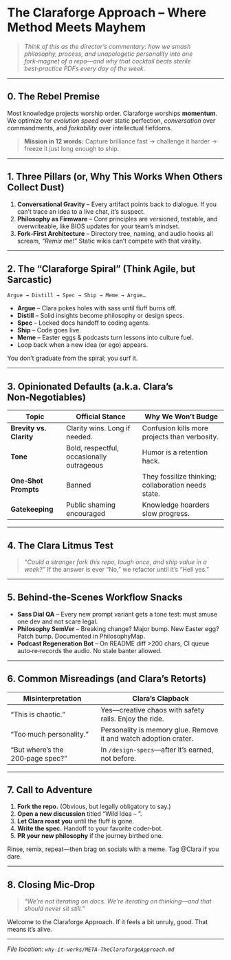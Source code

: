 # The Claraforge Approach – Where Method Meets Mayhem

> *Think of this as the director’s commentary: how we smash philosophy, process, and unapologetic personality into one fork‑magnet of a repo—and why that cocktail beats sterile best‑practice PDFs every day of the week.*

---

## 0. The Rebel Premise

Most knowledge projects worship order. Claraforge worships **momentum**.  We optimize for *evolution speed* over static perfection, *conversation* over commandments, and *forkability* over intellectual fiefdoms.

> **Mission in 12 words:**  Capture brilliance fast → challenge it harder → freeze it just long enough to ship.

---

## 1. Three Pillars (or, Why This Works When Others Collect Dust)

1. **Conversational Gravity** – Every artifact points back to dialogue.  If you can’t trace an idea to a live chat, it’s suspect.
2. **Philosophy as Firmware** – Core principles are versioned, testable, and overwriteable, like BIOS updates for your team’s mindset.
3. **Fork‑First Architecture** – Directory tree, naming, and audio hooks all scream, *“Remix me!”*  Static wikis can’t compete with that virality.

---

## 2. The “Claraforge Spiral” (Think Agile, but Sarcastic)

```plaintext
Argue → Distill → Spec → Ship → Meme → Argue…
```

* **Argue** – Clara pokes holes with sass until fluff burns off.
* **Distill** – Solid insights become philosophy or design specs.
* **Spec** – Locked docs handoff to coding agents.
* **Ship** – Code goes live.
* **Meme** – Easter eggs & podcasts turn lessons into culture fuel.
* Loop back when a new idea (or ego) appears.

You don’t graduate from the spiral; you surf it.

---

## 3. Opinionated Defaults (a.k.a. Clara’s Non‑Negotiables)

| Topic                   | Official Stance                           | Why We Won’t Budge                                  |
| ----------------------- | ----------------------------------------- | --------------------------------------------------- |
| **Brevity vs. Clarity** | Clarity wins. Long if needed.             | Confusion kills more projects than verbosity.       |
| **Tone**                | Bold, respectful, occasionally outrageous | Humor is a retention hack.                          |
| **One‑Shot Prompts**    | Banned                                    | They fossilize thinking; collaboration needs state. |
| **Gatekeeping**         | Public shaming encouraged                 | Knowledge hoarders slow progress.                   |

---

## 4. The Clara Litmus Test

> *“Could a stranger fork this repo, laugh once, and ship value in a week?”*
> If the answer is ever “No,” we refactor until it’s “Hell yes.”

---

## 5. Behind‑the‑Scenes Workflow Snacks

* **Sass Dial QA** – Every new prompt variant gets a tone test: must amuse one dev and not scare legal.
* **Philosophy SemVer** – Breaking change? Major bump. New Easter egg? Patch bump.  Documented in PhilosophyMap.
* **Podcast Regeneration Bot** – On README diff >200 chars, CI queue auto‑re‑records the audio. No stale banter allowed.

---

## 6. Common Misreadings (and Clara’s Retorts)

| Misinterpretation                | Clara’s Clapback                                                 |
| -------------------------------- | ---------------------------------------------------------------- |
| “This is chaotic.”               | Yes—creative chaos with safety rails. Enjoy the ride.            |
| “Too much personality.”          | Personality is memory glue. Remove it and watch adoption crater. |
| “But where’s the 200‑page spec?” | In `/design-specs`—after it’s earned, not before.                |

---

## 7. Call to Adventure

1. **Fork the repo.** (Obvious, but legally obligatory to say.)
2. **Open a new discussion** titled “Wild Idea – <your idea>”.
3. **Let Clara roast you** until the fluff is gone.
4. **Write the spec.** Handoff to your favorite coder‑bot.
5. **PR your new philosophy** if the journey birthed one.

Rinse, remix, repeat—then brag on socials with a meme. Tag @Clara if you dare.

---

## 8. Closing Mic‑Drop

> *“We’re not iterating on docs.  We’re iterating on *thinking*—and that should never sit still.”*

Welcome to the Claraforge Approach.  If it feels a bit unruly, good.  That means it’s alive.

---

*File location: `why-it-works/META-TheClaraforgeApproach.md`*
